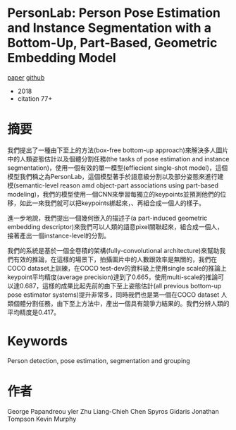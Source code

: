 # PersonLab: Person Pose Estimation and Instance Segmentation with a Bottom-Up, Part-Based, Geometric Embedding Model

[paper](https://arxiv.org/pdf/1803.08225.pdf)
[github](https://github.com/octiapp/KerasPersonLab)

* 2018
* citation 77+

# 摘要

我們提出了一種由下至上的方法(box-free bottom-up approach)來解決多人圖片中的人類姿態估計以及個體分割任務(the tasks of pose estimation and instance segmentation)，使用一個有效的單一模型(effiecient single-shot model)，這個模型我們稱之為PersonLab，這個模型著手於語意級分割以及部分姿態來進行建模(semantic-level reason amd object-part associations using part-based modeling)，我們的模型使用一個CNN來學習每獨立的keypoints並預測他們的位移，如此一來我們就可以把keypoints綁起來，、再組合成一個人的樣子。

進一步地說，我們提出一個幾何嵌入的描述子(a part-induced geometric embedding descriptor)來我們可以人類的語意pixel關聯起來，組合成一個人，接著產出一個instance-level的分割。

我們的系統是基於一個全卷積的架構(fully-convolutional architecture)來幫助我們有效的推論，在這樣的場景下，拍攝圖片中的人數跟效率是無關的，我們在COCO dataset上訓練，在COCO test-dev的資料級上使用single scale的推論上keypoint平均精度(average precision)達到了0.665，使用multi-scale的推論可以達0.687，這樣的成果比起先前的由下至上姿態估計(all previous bottom-up pose estimator systems)提升非常多，同時我們也是第一個在COCO dataset 人類個體分割任務，由下至上方法中，產出一個具有競爭力結果的。我們分辨人類的平均精度是0.417。

# Keywords

Person detection, pose estimation, segmentation and grouping

# 作者

George Papandreou
yler Zhu
Liang-Chieh Chen
Spyros Gidaris
Jonathan Tompson
Kevin Murphy
